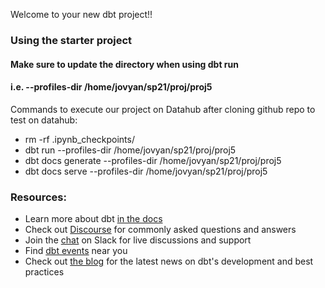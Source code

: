 Welcome to your new dbt project!!

### Using the starter project

#### Make sure to update the directory when using dbt run
#### i.e. --profiles-dir /home/jovyan/sp21/proj/proj5

Commands to execute our project on Datahub after cloning github repo to test on datahub:
- rm -rf .ipynb_checkpoints/
- dbt run --profiles-dir /home/jovyan/sp21/proj/proj5
- dbt docs generate --profiles-dir /home/jovyan/sp21/proj/proj5
- dbt docs serve --profiles-dir /home/jovyan/sp21/proj/proj5



### Resources:
- Learn more about dbt [in the docs](https://docs.getdbt.com/docs/introduction)
- Check out [Discourse](https://discourse.getdbt.com/) for commonly asked questions and answers
- Join the [chat](http://slack.getdbt.com/) on Slack for live discussions and support
- Find [dbt events](https://events.getdbt.com) near you
- Check out [the blog](https://blog.getdbt.com/) for the latest news on dbt's development and best practices
